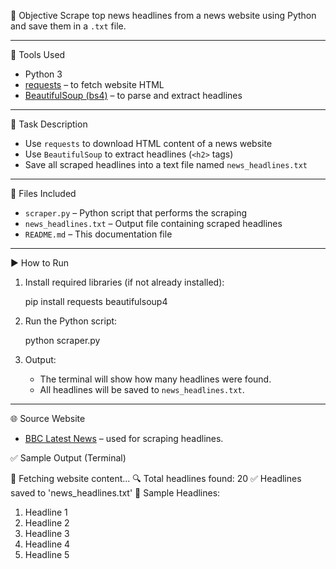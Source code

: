  📌 Objective
Scrape top news headlines from a news website using Python and save them in a `.txt` file.

---

 🧰 Tools Used
- Python 3
- [requests](https://pypi.org/project/requests/) – to fetch website HTML
- [BeautifulSoup (bs4)](https://pypi.org/project/beautifulsoup4/) – to parse and extract headlines

---

 📝 Task Description
- Use `requests` to download HTML content of a news website
- Use `BeautifulSoup` to extract headlines (`<h2>` tags)
- Save all scraped headlines into a text file named `news_headlines.txt`

---

 📂 Files Included
- `scraper.py` – Python script that performs the scraping
- `news_headlines.txt` – Output file containing scraped headlines
- `README.md` – This documentation file

---

 ▶️ How to Run

1. Install required libraries (if not already installed):

   
   pip install requests beautifulsoup4


2. Run the Python script:

   
   python scraper.py
   

3. Output:

   - The terminal will show how many headlines were found.
   - All headlines will be saved to `news_headlines.txt`.

---

 🌐 Source Website
- [BBC Latest News](https://www.bbc.com/news) – used for scraping headlines.


 ✅ Sample Output (Terminal)


📡 Fetching website content...
🔍 Total headlines found: 20
✅ Headlines saved to 'news_headlines.txt'
📝 Sample Headlines:
1. Headline 1
2. Headline 2
3. Headline 3
4. Headline 4
5. Headline 5

